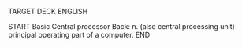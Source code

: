 TARGET DECK
ENGLISH

START
Basic
Central processor
Back: n. (also central processing unit) principal operating part of a computer.
END
